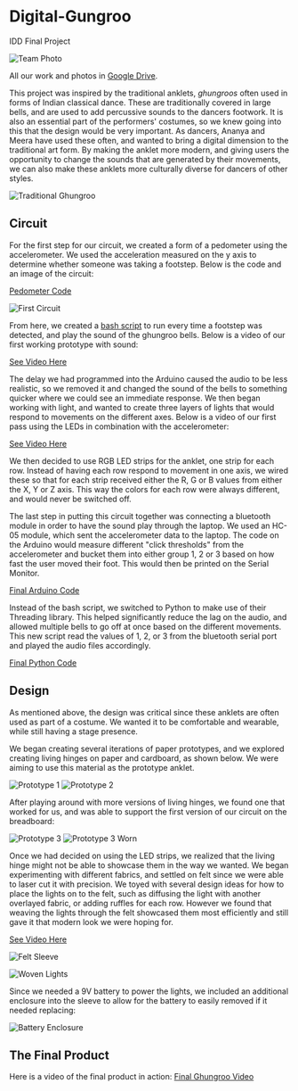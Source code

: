 # Digital-Gungroo
IDD Final Project

![Team Photo](/images/TeamPhoto.jpeg)


All our work and photos in [Google Drive](https://drive.google.com/drive/folders/1AlLCML_3bFY2mgS-XThAkAVHnjg3Gx6r?usp=sharing).

This project was inspired by the traditional anklets, *ghungroos* often used in forms of Indian classical dance. These are traditionally covered in large bells, and are used to add percussive sounds to the dancers footwork. It is also an essential part of the performers' costumes, so we knew going into this that the design would be very important. As dancers, Ananya and Meera have used these often, and wanted to bring a digital dimension to the traditional art form. By making the anklet more modern, and giving users the opportunity to change the sounds that are generated by their movements, we can also make these anklets more culturally diverse for dancers of other styles.

![Traditional Ghungroo](/images/Ghungroo.jpg)

## Circuit
For the first step for our circuit, we created a form of a pedometer using the accelerometer. We used the acceleration measured on the y axis to determine whether someone was taking a footstep. Below is the code and an image of the circuit:

[Pedometer Code](https://github.com/manification10/Digital-Gungroo/blob/master/step_light_up.ino)

![First Circuit](/images/AccelerometerCircuit.jpg)

From here, we created a [bash script](https://github.com/manification10/Digital-Gungroo/blob/master/sound_play_from_computer.bash) to run every time a footstep was detected, and play the sound of the ghungroo bells. Below is a video of our first working prototype with sound:

[See Video Here](https://drive.google.com/open?id=1kgregFIQAMCG6QkecJbtPY6cUl8rYSMW)

The delay we had programmed into the Arduino caused the audio to be less realistic, so we removed it and changed the sound of the bells to something quicker where we could see an immediate response. We then began working with light, and wanted to create three layers of lights that would respond to movements on the different axes. Below is a video of our first pass using the LEDs in combination with the accelerometer:

[See Video Here](https://drive.google.com/file/d/1_J5kBKLptu_eg036MyOKKOaFNdn7jq2I/view?usp=sharing)

We then decided to use RGB LED strips for the anklet, one strip for each row. Instead of having each row respond to movement in one axis, we wired these so that for each strip received either the R, G or B values from either the X, Y or Z axis. This way the colors for each row were always different, and would never be switched off. 

The last step in putting this circuit together was connecting a bluetooth module in order to have the sound play through the laptop. We used an HC-05 module, which sent the accelerometer data to the laptop. The code on the Arduino would measure different "click thresholds" from the accelerometer and bucket them into either group 1, 2 or 3 based on how fast the user moved their foot. This would then be printed on the Serial Monitor. 

[Final Arduino Code](https://github.com/manification10/Digital-Gungroo/blob/master/Light_and_Sound.ino)

Instead of the bash script, we switched to Python to make use of their Threading library. This helped significantly reduce the lag on the audio, and allowed multiple bells to go off at once based on the different movements. This new script read the values of 1, 2, or 3 from the bluetooth serial port and played the audio files accordingly. 

[Final Python Code](https://github.com/manification10/Digital-Gungroo/blob/master/audio_thread.ipynb)


## Design
As mentioned above, the design was critical since these anklets are often used as part of a costume. We wanted it to be comfortable and wearable, while still having a stage presence. 

We began creating several iterations of paper prototypes, and we explored creating living hinges on paper and cardboard, as shown below. We were aiming to use this material as the prototype anklet. 

![Prototype 1](/images/FirstAttempt.jpg)
![Prototype 2](/images/SecondAttempt.jpg)

After playing around with more versions of living hinges, we found one that worked for us, and was able to support the first version of our circuit on the breadboard:

![Prototype 3](/images/ThirdAttempt_1.jpg)
![Prototype 3 Worn](/images/ThirdAttempt_2.jpg)

Once we had decided on using the LED strips, we realized that the living hinge might not be able to showcase them in the way we wanted. We began experimenting with different fabrics, and settled on felt since we were able to laser cut it with precision. We toyed with several design ideas for how to place the lights on to the felt, such as diffusing the light with another overlayed fabric, or adding ruffles for each row. However we found that weaving the lights through the felt showcased them most efficiently and still gave it that modern look we were hoping for. 

[See Video Here](https://youtu.be/C9pP1mGXz8A)

![Felt Sleeve](/images/FeltSleeve.png)

![Woven Lights](/images/WovenLights.jpeg)

Since we needed a 9V battery to power the lights, we included an additional enclosure into the sleeve to allow for the battery to easily removed if it needed replacing:

![Battery Enclosure](/images/BatteryEnclosure.jpeg)

## The Final Product

Here is a video of the final product in action:
[Final Ghungroo Video]()

